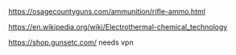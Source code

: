 https://osagecountyguns.com/ammunition/rifle-ammo.html

https://en.wikipedia.org/wiki/Electrothermal-chemical_technology


https://shop.gunsetc.com/ needs vpn
